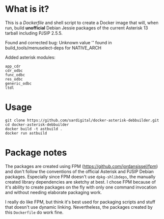 # What is it?

This is a *Dockerfile* and shell script to create a Docker image that will, when run, build **unofficial** Debian Jessie packages of the current Asterisk 13 tarball including PJSIP 2.5.5.

Found and corrected bug: Unknown value '' found in build_tools/menuselect-deps for NATIVE_ARCH

Added asterisk modules:
```
app_cdr
cdr_odbc
func_odbc
res_odbc
generic_odbc
ltdl
```
# Usage

```
git clone https://github.com/sardigital/docker-asterisk-debbuilder.git
cd docker-asterisk-debbuilder
docker build -t astbuild .
docker run astbuild
``` 

# Package notes

The packages are created using FPM (https://github.com/jordansissel/fpm) and don't follow the conventions of the official Asterisk and PJSIP Debian packages. Especially since FPM doesn't use `dpkg-shlibdeps`, the manually created library dependencies are sketchy at best. I chose FPM because of it's ability to create packages on the fly with only one command invocation and without needing elaborate packaging work.

I really do like FPM, but think it's best used for packaging scripts and stuff that doesn't use dynamic linking. Nevertheless, the packages created by this `Dockerfile` do work fine. 
